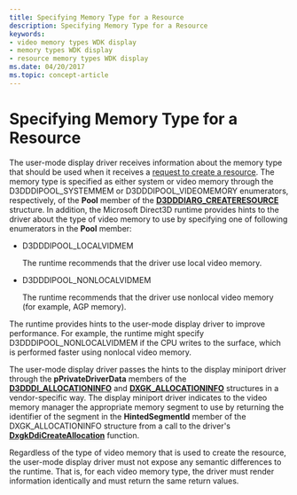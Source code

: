 ```yaml
---
title: Specifying Memory Type for a Resource
description: Specifying Memory Type for a Resource
keywords:
- video memory types WDK display
- memory types WDK display
- resource memory types WDK display
ms.date: 04/20/2017
ms.topic: concept-article
---
```


# Specifying Memory Type for a Resource


The user-mode display driver receives information about the memory type that should be used when it receives a [request to create a resource](requesting-and-using-surface-memory.md). The memory type is specified as either system or video memory through the D3DDDIPOOL\_SYSTEMMEM or D3DDDIPOOL\_VIDEOMEMORY enumerators, respectively, of the **Pool** member of the [**D3DDDIARG\_CREATERESOURCE**](/windows-hardware/drivers/ddi/d3dukmdt/ns-d3dukmdt-_d3dddiarg_createresource) structure. In addition, the Microsoft Direct3D runtime provides hints to the driver about the type of video memory to use by specifying one of following enumerators in the **Pool** member:

-   D3DDDIPOOL\_LOCALVIDMEM

    The runtime recommends that the driver use local video memory.

-   D3DDDIPOOL\_NONLOCALVIDMEM

    The runtime recommends that the driver use nonlocal video memory (for example, AGP memory).

The runtime provides hints to the user-mode display driver to improve performance. For example, the runtime might specify D3DDDIPOOL\_NONLOCALVIDMEM if the CPU writes to the surface, which is performed faster using nonlocal video memory.

The user-mode display driver passes the hints to the display miniport driver through the **pPrivateDriverData** members of the [**D3DDDI\_ALLOCATIONINFO**](/windows-hardware/drivers/ddi/d3dukmdt/ns-d3dukmdt-_d3dddi_allocationinfo) and [**DXGK\_ALLOCATIONINFO**](/windows-hardware/drivers/ddi/d3dkmddi/ns-d3dkmddi-_dxgk_allocationinfo) structures in a vendor-specific way. The display miniport driver indicates to the video memory manager the appropriate memory segment to use by returning the identifier of the segment in the **HintedSegmentId** member of the DXGK\_ALLOCATIONINFO structure from a call to the driver's [**DxgkDdiCreateAllocation**](/windows-hardware/drivers/ddi/d3dkmddi/nc-d3dkmddi-dxgkddi_createallocation) function.

Regardless of the type of video memory that is used to create the resource, the user-mode display driver must not expose any semantic differences to the runtime. That is, for each video memory type, the driver must render information identically and must return the same return values.

 


